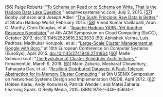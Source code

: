 [[56](ch10.html#Roberts2015tl-marker)] Paige Roberts:
“[To
Schema on Read or to Schema on Write, That Is the Hadoop Data Lake Question](http://adaptivesystemsinc.com/blog/to-schema-on-read-or-to-schema-on-write-that-is-the-hadoop-data-lake-question/),” adaptivesystemsinc.com, July 2, 2015. [[57](ch10.html#Johnson2015ua-marker)] Bobby Johnson and Joseph Adler:
“[The Sushi Principle: Raw Data Is Better](https://vimeo.com/123985284),” at
Strata+Hadoop World, February 2015. [[58](ch10.html#Vavilapalli2013eu-marker)] Vinod Kumar Vavilapalli, Arun C. Murthy, Chris Douglas, et al.:
“[Apache Hadoop YARN: Yet Another
Resource Negotiator](http://www.socc2013.org/home/program/a5-vavilapalli.pdf),” at 4th ACM Symposium on Cloud Computing (SoCC), October 2013.
[doi:10.1145/2523616.2523633](http://dx.doi.org/10.1145/2523616.2523633) [[59](ch10.html#Verma2015gi-marker)] Abhishek Verma, Luis Pedrosa, Madhukar Korupolu, et al.:
“[Large-Scale Cluster Management at Google
with Borg](http://research.google.com/pubs/pub43438.html),” at 10th European Conference on Computer Systems (EuroSys), April 2015.
[doi:10.1145/2741948.2741964](http://dx.doi.org/10.1145/2741948.2741964) [[60](ch10.html#Schwarzkopf2016un-marker)] Malte Schwarzkopf:
“[The Evolution of Cluster
Scheduler Architectures](http://www.firmament.io/blog/scheduler-architectures.html),” firmament.io, March 9, 2016. [[61](ch10.html#Zaharia2012ve-marker)] Matei Zaharia, Mosharaf Chowdhury, Tathagata Das, et al.:
“[Resilient
Distributed Datasets: A Fault-Tolerant Abstraction for In-Memory Cluster Computing](https://www.usenix.org/system/files/conference/nsdi12/nsdi12-final138.pdf),” at 9th
USENIX Symposium on Networked Systems Design and Implementation (NSDI), April 2012. [[62](ch10.html#Karau2015wf-marker)] Holden Karau, Andy Konwinski, Patrick Wendell, and Matei
Zaharia: Learning Spark. O’Reilly Media, 2015. ISBN: 978-1-449-35904-1